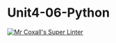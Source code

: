 # Unit4-06-Python
[![Mr Coxall's Super Linter](https://github.com/ICS3U-Programming-Katie-G/Unit4-06-Python/workflows/Mr%20Coxall's%20Super%20Linter/badge.svg)](https://github.com/ICS3U-Programming-Katie-G/Unit4-06-Python/actions/)
